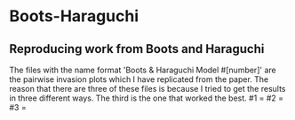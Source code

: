 # Boots-Haraguchi
## Reproducing work from Boots and Haraguchi

The files with the name format 'Boots & Haraguchi Model #[number]' are the pairwise invasion plots which I have replicated from the paper. The reason that there are three of these files is because I tried to get the results in three different ways. The third is the one that worked the best.
#1 =
#2 = 
#3 = 
